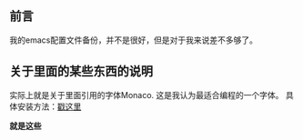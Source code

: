 ## 前言
我的emacs配置文件备份，并不是很好，但是对于我来说差不多够了。
## 关于里面的某些东西的说明
实际上就是关于里面引用的字体Monaco.
这是我认为最适合编程的一个字体。
具体安装方法：[戳这里](http://www.cnblogs.com/syscon/p/8544010.html)

**就是这些**